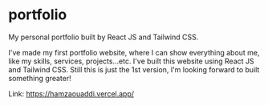 # portfolio
My personal portfolio built by React JS and Tailwind CSS.

I've made my first portfolio website, where I can show everything about me, like my skills, services, projects...etc.
I've built this website using React JS and Tailwind CSS. Still this is just the 1st version, I'm looking forward to built something greater!

Link: https://hamzaouaddi.vercel.app/


